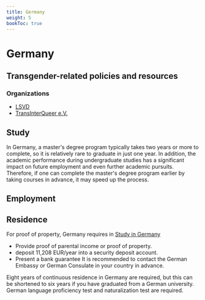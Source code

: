 ```yaml
---
title: Germany
weight: 5
bookToc: true
---
```


# Germany

## Transgender-related policies and resources

### Organizations

- [LSVD](https://www.lsvd.de/de/home)
- [TransInterQueer e.V.](https://www.transinterqueer.org/en/welcome/)

## Study

In Germany, a master's degree program typically takes two years or more to complete, so it is relatively rare to graduate in just one year. In addition, the academic performance during undergraduate studies has a significant impact on future employment and even further academic pursuits. Therefore, if one can complete the master's degree program earlier by taking courses in advance, it may speed up the process.

## Employment



## Residence

For proof of property, Germany requires in [Study in Germany](https://www.study-in-germany.de/en/plan-your-studies/requirements/proof-of-financing/)
- Provide proof of parental income or proof of property.
- deposit 11,208 EUR/year into a security deposit account.
- Present a bank guarantee
It is recommended to contact the German Embassy or German Consulate in your country in advance.

Eight years of continuous residence in Germany are required, but this can be shortened to six years if you have graduated from a German university. German language proficiency test and naturalization test are required.
